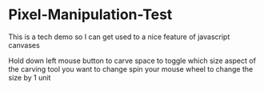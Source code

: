 # Pixel-Manipulation-Test
This is a tech demo so I can get used to a nice feature of javascript canvases

Hold down left mouse button to carve
space to toggle which size aspect of the carving tool you want to change
spin your mouse wheel to change the size by 1 unit
